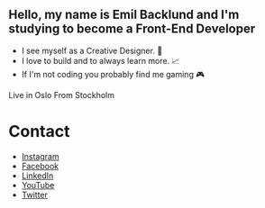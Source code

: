 ## Hello, my name is Emil Backlund and I'm studying to become a Front-End Developer

- I see myself as a Creative Designer. :art:
- I love to build and to always learn more. :chart_with_upwards_trend:
- If I'm not coding you probably find me gaming :video_game:

Live in Oslo
From Stockholm

# Contact

- [Instagram](https://www.instagram.com/baackiii/?hl=en)
- [Facebook](https://www.facebook.com/emil.backi/)
- [LinkedIn](https://www.linkedin.com/in/emil-backlund-55b10021a/)
- [YouTube](https://www.youtube.com/channel/UCfSWmwFmYyeOTbOGNHjGRkQ)
- [Twitter](https://twitter.com/backiz)
